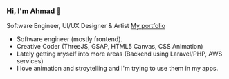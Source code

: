 ### Hi, I'm Ahmad 👋

Software Engineer, UI/UX Designer & Artist [My portfolio](https://acrossverse.netlify.app/)

- Software engineer (mostly frontend).
- Creative Coder (ThreeJS, GSAP, HTML5 Canvas, CSS Animation)
- Lately getting myself into more areas (Backend using Laravel/PHP, AWS services)
- I love animation and stroytelling and I'm trying to use them in my apps.

